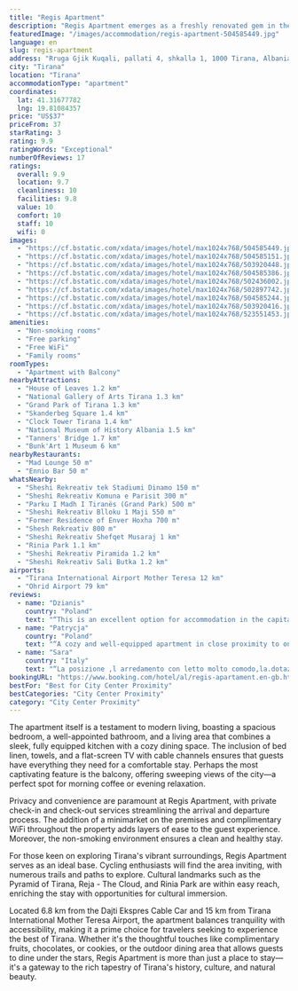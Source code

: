 ```yaml
---
title: "Regis Apartment"
description: "Regis Apartment emerges as a freshly renovated gem in the heart of Tirana, offering a unique blend of convenience and comfort."
featuredImage: "/images/accommodation/regis-apartment-504585449.jpg"
language: en
slug: regis-apartment
address: "Rruga Gjik Kuqali, pallati 4, shkalla 1, 1000 Tirana, Albania"
city: "Tirana"
location: "Tirana"
accommodationType: "apartment"
coordinates:
  lat: 41.31677782
  lng: 19.81084357
price: "US$37"
priceFrom: 37
starRating: 3
rating: 9.9
ratingWords: "Exceptional"
numberOfReviews: 17
ratings:
  overall: 9.9
  location: 9.7
  cleanliness: 10
  facilities: 9.8
  value: 10
  comfort: 10
  staff: 10
  wifi: 0
images:
  - "https://cf.bstatic.com/xdata/images/hotel/max1024x768/504585449.jpg?k=0c2d486936c3c1f0c204012ea03a60ffc25b8be6ccb4cfc9443f7f0ce84eca3e&o=&hp=1"
  - "https://cf.bstatic.com/xdata/images/hotel/max1024x768/504585151.jpg?k=862e01501cdea5553fae8afaa9dc454f160481135400bc2b2c64698630960cd8&o=&hp=1"
  - "https://cf.bstatic.com/xdata/images/hotel/max1024x768/503920448.jpg?k=d236a75e73e5a52fc7e8e3edc5958923b9f802b75d94ea97de27fb385334a053&o=&hp=1"
  - "https://cf.bstatic.com/xdata/images/hotel/max1024x768/504585386.jpg?k=97335673aa20a0783784dce53e33c499bb2332c856921a6435ee8021fae36201&o=&hp=1"
  - "https://cf.bstatic.com/xdata/images/hotel/max1024x768/502436002.jpg?k=231245a2a3b8ca29c0e5e708ca67dbb5dbe20505c6c4337377ef1806013df04a&o=&hp=1"
  - "https://cf.bstatic.com/xdata/images/hotel/max1024x768/502897742.jpg?k=4a8c4975c7f790f1c697ece002bfe263b80e79dd89b4f0e1bff0260c7f944d37&o=&hp=1"
  - "https://cf.bstatic.com/xdata/images/hotel/max1024x768/504585244.jpg?k=baa76b825d069a13d65454c91566439e28bf8dfbe22647f631c1c8e50eaed73f&o=&hp=1"
  - "https://cf.bstatic.com/xdata/images/hotel/max1024x768/503920416.jpg?k=be18ca4b39db68ef11d652bf4df90aac8ad85c8043b8eb65a3911343451c1bdd&o=&hp=1"
  - "https://cf.bstatic.com/xdata/images/hotel/max1024x768/523551453.jpg?k=0382e0c3f9a1e51d99d49ab550400fd8f566f040371d71c292dbbd3398274e6c&o=&hp=1"
amenities:
  - "Non-smoking rooms"
  - "Free parking"
  - "Free WiFi"
  - "Family rooms"
roomTypes:
  - "Apartment with Balcony"
nearbyAttractions:
  - "House of Leaves 1.2 km"
  - "National Gallery of Arts Tirana 1.3 km"
  - "Grand Park of Tirana 1.3 km"
  - "Skanderbeg Square 1.4 km"
  - "Clock Tower Tirana 1.4 km"
  - "National Museum of History Albania 1.5 km"
  - "Tanners' Bridge 1.7 km"
  - "Bunk'Art 1 Museum 6 km"
nearbyRestaurants:
  - "Mad Lounge 50 m"
  - "Ennio Bar 50 m"
whatsNearby:
  - "Sheshi Rekreativ tek Stadiumi Dinamo 150 m"
  - "Sheshi Rekreativ Komuna e Parisit 300 m"
  - "Parku I Madh I Tiranës (Grand Park) 500 m"
  - "Sheshi Rekreativ Blloku 1 Maji 550 m"
  - "Former Residence of Enver Hoxha 700 m"
  - "Shesh Rekreativ 800 m"
  - "Sheshi Rekreativ Shefqet Musaraj 1 km"
  - "Rinia Park 1.1 km"
  - "Sheshi Rekreativ Piramida 1.2 km"
  - "Sheshi Rekreativ Sali Butka 1.2 km"
airports:
  - "Tirana International Airport Mother Teresa 12 km"
  - "Ohrid Airport 79 km"
reviews:
  - name: "Dzianis"
    country: "Poland"
    text: "“This is an excellent option for accommodation in the capital. The apartment has everything (and even more). The hosts are impeccable. Very clean and comfortable. There is everything you need nearby - shops (including 10 meters from the house),...”"
  - name: "Patrycja"
    country: "Poland"
    text: "“A cozy and well-equipped apartment in close proximity to one of Tirana's most interesting neighborhoods, Blokku, full of colorful cafes and food places. The apartment itself is very cozy, clean, with a large comfortable bed, properly equipped...”"
  - name: "Sara"
    country: "Italy"
    text: "“La posizione ,l arredamento con letto molto comodo,la.dotazione completa della.cucina , le coperte ed i cuscini extra in camera ,la frutta di ben venuto”"
bookingURL: "https://www.booking.com/hotel/al/regis-apartament.en-gb.html?aid=8035640"
bestFor: "Best for City Center Proximity"
bestCategories: "City Center Proximity"
category: "City Center Proximity"
---
```


The apartment itself is a testament to modern living, boasting a spacious bedroom, a well-appointed bathroom, and a living area that combines a sleek, fully equipped kitchen with a cozy dining space. The inclusion of bed linen, towels, and a flat-screen TV with cable channels ensures that guests have everything they need for a comfortable stay. Perhaps the most captivating feature is the balcony, offering sweeping views of the city—a perfect spot for morning coffee or evening relaxation.

Privacy and convenience are paramount at Regis Apartment, with private check-in and check-out services streamlining the arrival and departure process. The addition of a minimarket on the premises and complimentary WiFi throughout the property adds layers of ease to the guest experience. Moreover, the non-smoking environment ensures a clean and healthy stay.

For those keen on exploring Tirana's vibrant surroundings, Regis Apartment serves as an ideal base. Cycling enthusiasts will find the area inviting, with numerous trails and paths to explore. Cultural landmarks such as the Pyramid of Tirana, Reja - The Cloud, and Rinia Park are within easy reach, enriching the stay with opportunities for cultural immersion.

Located 6.8 km from the Dajti Ekspres Cable Car and 15 km from Tirana International Mother Teresa Airport, the apartment balances tranquility with accessibility, making it a prime choice for travelers seeking to experience the best of Tirana. Whether it's the thoughtful touches like complimentary fruits, chocolates, or cookies, or the outdoor dining area that allows guests to dine under the stars, Regis Apartment is more than just a place to stay—it's a gateway to the rich tapestry of Tirana's history, culture, and natural beauty.